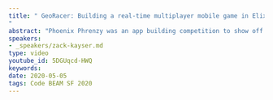 ```yaml
---
title: " GeoRacer: Building a real-time multiplayer mobile game in Elixir in 6 weeks.
"
abstract: "Phoenix Phrenzy was an app building competition to show off a brand-new feature in the Phoenix web framework called LiveView. LiveView allows developers to build dynamic, real-time web interfaces using only Elixir. Our team wanted to push the boundaries of LiveView, so we built a geo-location based racing game we called GeoRacer and were delighted when our app won. In this session, we'll share the story of building GeoRacer and show how LiveView can give you web app building super powers."
speakers:
- _speakers/zack-kayser.md
type: video
youtube_id: 5DGUqcd-HWQ
keywords: 
date: 2020-05-05
tags: Code BEAM SF 2020
---
```

